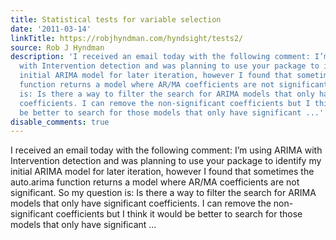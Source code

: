 ```yaml
---
title: Statistical tests for variable selection
date: '2011-03-14'
linkTitle: https://robjhyndman.com/hyndsight/tests2/
source: Rob J Hyndman
description: 'I received an email today with the following comment: I’m using ARIMA
  with Intervention detection and was planning to use your package to identify my
  initial ARIMA model for later iteration, however I found that sometimes the auto.arima
  function returns a model where AR/MA coefficients are not significant. So my question
  is: Is there a way to filter the search for ARIMA models that only have significant
  coefficients. I can remove the non-significant coefficients but I think it would
  be better to search for those models that only have significant ...'
disable_comments: true
---
```

I received an email today with the following comment: I’m using ARIMA with Intervention detection and was planning to use your package to identify my initial ARIMA model for later iteration, however I found that sometimes the auto.arima function returns a model where AR/MA coefficients are not significant. So my question is: Is there a way to filter the search for ARIMA models that only have significant coefficients. I can remove the non-significant coefficients but I think it would be better to search for those models that only have significant ...